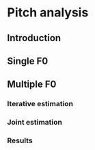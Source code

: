 # Pitch analysis

## Introduction

## Single F0

## Multiple F0

### Iterative estimation

### Joint estimation

### Results